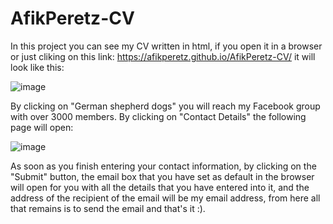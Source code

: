 # AfikPeretz-CV
In this project you can see my CV written in html, if you open it in a browser or just cliking on this link: https://afikperetz.github.io/AfikPeretz-CV/ it will look like this:

![image](https://user-images.githubusercontent.com/73401652/184354452-c4fb6564-5a53-41e6-95f0-dac29beed0ab.png)

By clicking on "German shepherd dogs" you will reach my Facebook group with over 3000 members.
By clicking on "Contact Details" the following page will open:

![image](https://user-images.githubusercontent.com/73401652/184354515-88651b41-288d-443c-b2ec-426b1f00d498.png)

As soon as you finish entering your contact information, by clicking on the "Submit" button, the email box that you have set as default in the browser will open for you with all the details that you have entered into it, and the address of the recipient of the email will be my email address, from here all that remains is to send the email and that's it :).
